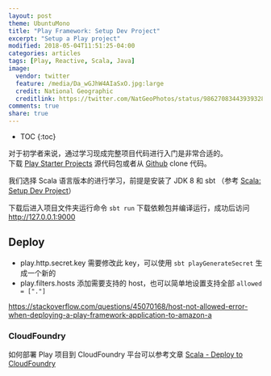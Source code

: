 ```yaml
---
layout: post
theme: UbuntuMono
title: "Play Framework: Setup Dev Project"
excerpt: "Setup a Play project"
modified: 2018-05-04T11:51:25-04:00
categories: articles
tags: [Play, Reactive, Scala, Java]
image:
  vendor: twitter
  feature: /media/Da_wGJhW4AIaSxO.jpg:large
  credit: National Geographic
  creditlink: https://twitter.com/NatGeoPhotos/status/986270834439393280
comments: true
share: true
---
```


* TOC
{:toc}

对于初学者来说，通过学习现成完整项目代码进行入门是非常合适的。<br>
下载 [Play Starter Projects](https://www.playframework.com/download) 源代码包或者从 [Github](https://github.com/playframework/play-scala-starter-example) clone 代码。

我们选择 Scala 语言版本的进行学习，前提是安装了 JDK 8 和 sbt （参考 [Scala: Setup Dev Project](/articles/scala-setup-dev-project/)）

下载后进入项目文件夹运行命令 `sbt run` 下载依赖包并编译运行，成功后访问 http://127.0.0.1:9000

## Deploy

* play.http.secret.key 需要修改此 key，可以使用 `sbt playGenerateSecret` 生成一个新的
* play.filters.hosts 添加需要支持的 host，也可以简单地设置支持全部 `allowed = ["."]`

https://stackoverflow.com/questions/45070168/host-not-allowed-error-when-deploying-a-play-framework-application-to-amazon-a

### CloudFoundry

如何部署 Play 项目到 CloudFoundry 平台可以参考文章 [Scala - Deploy to CloudFoundry](/articles/scala-deploy-to-cloudfoundry/)
